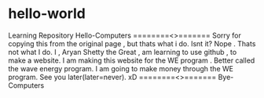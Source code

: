 # hello-world
Learning Repository
Hello-Computers
========<>=======
Sorry for copying this from the original page , but thats what i do. Isnt it?
Nope . Thats not what I do. I , Aryan Shetty the Great , am learning to use github , to make a website.
I am making this website for the WE program . Better called the wave energy program. I am going to make money through the WE program.
See you later(later=never).
xD
========<>=======
Bye-Computers
